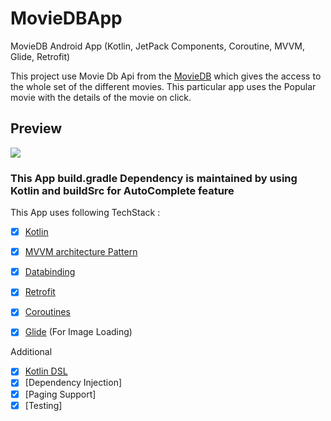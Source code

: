 # MovieDBApp
MovieDB Android App (Kotlin, JetPack Components, Coroutine, MVVM, Glide, Retrofit)

This project use Movie Db Api from the [MovieDB](https://developers.themoviedb.org) which gives the access to the whole set of the different movies.
This particular app uses the Popular movie with the details of the movie on click.

## Preview
![](https://giphy.com/gifs/dyuxuDbvRQtiDnOGdI)

### This App build.gradle Dependency is maintained by using Kotlin and buildSrc for AutoComplete feature

This App uses following TechStack :

- [x] [Kotlin](https://kotlinlang.org/docs/reference/)
- [x] [MVVM architecture Pattern](https://en.wikipedia.org/wiki/Model%E2%80%93view%E2%80%93viewmodel)
- [x] [Databinding](https://developer.android.com/topic/libraries/data-binding)
- [x] [Retrofit](https://square.github.io/retrofit/)
- [x] [Coroutines](https://kotlinlang.org/docs/reference/coroutines-overview.html)
- [x] [Glide](https://github.com/bumptech/glide) (For Image Loading)


Additional

- [x] [Kotlin DSL](https://docs.gradle.org/current/userguide/kotlin_dsl.html)
- [x] [Dependency Injection]
- [x] [Paging Support]
- [x] [Testing]

